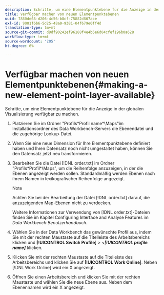 ```yaml
---
description: Schritte, um eine Elementpunktebene für die Anzeige in der globalen Visualisierung verfügbar zu machen.
title: Verfügbar machen von neuen Elementpunktebenen
uuid: 7880de63-d206-4c56-b8cf-75882d867ace
exl-id: 9001f6b6-5d25-48a0-9381-04f679e0ff4d
translation-type: tm+mt
source-git-commit: d9df90242ef96188f4e4b5e6d04cfef196b0a628
workflow-type: tm+mt
source-wordcount: '205'
ht-degree: 6%

---
```


# Verfügbar machen von neuen Elementpunktebenen{#making-a-new-element-point-layer-available}

Schritte, um eine Elementpunktebene für die Anzeige in der globalen Visualisierung verfügbar zu machen.

1. Platzieren Sie im Ordner &quot;Profils\*Profil name*\Maps&quot;im Installationsordner des Data Workbench-Servers die Ebenendatei und die zugehörige Lookup-Datei.
1. Wenn Sie eine neue Dimension für Ihre Elementpunktebene definiert haben und Ihren Datensatz noch nicht umgestaltet haben, können Sie den Datensatz jetzt neu transformieren.
1. Bearbeiten Sie die Datei [!DNL order.txt] im Ordner &quot;Profils\*Profil*\Maps&quot;, um die Reihenfolge anzuzeigen, in der die Ebenen angezeigt werden sollen. Standardmäßig werden Ebenen nach ihrem Namen in lexikografischer Reihenfolge angezeigt.

   >[!NOTE]
   >
   >Achten Sie bei der Bearbeitung der Datei [!DNL order.txt] darauf, die anzuzeigenden Map-Ebenen nicht zu verdecken.

   Weitere Informationen zur Verwendung von [!DNL order.txt]-Dateien finden Sie im Kapitel Configuring Interface and Analyse Features im *Data Workbench Benutzerhandbuch*.

1. Wählen Sie in der Data Workbench das gewünschte Profil aus, indem Sie mit der rechten Maustaste auf die Titelleiste des Arbeitsbereichs klicken und **[!UICONTROL Switch Profile]** > *&lt;**[!UICONTROL profile name]*** klicken.
1. Klicken Sie mit der rechten Maustaste auf die Titelleiste des Arbeitsbereichs und klicken Sie auf **[!UICONTROL Work Online]**. Neben [!DNL Work Online] wird ein X angezeigt.
1. Öffnen Sie einen Arbeitsbereich und klicken Sie mit der rechten Maustaste und wählen Sie die neue Ebene aus. Neben dem Ebenennamen wird ein X angezeigt.
